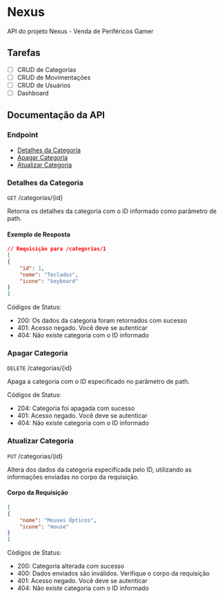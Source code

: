 # Nexus

API do projeto Nexus - Venda de Periféricos Gamer

## Tarefas

- [ ] CRUD de Categorias
- [ ] CRUD de Movimentações
- [ ] CRUD de Usuários
- [ ] Dashboard

## Documentação da API

### Endpoint
- [Detalhes da Categoria](#detalhes-da-categoria)
- [Apagar Categoria](#apagar-categoria)
- [Atualizar Categoria](#atualizar-categoria)

### Detalhes da Categoria

`GET` /categorias/{id}

Retorna os detalhes da categoria com o ID informado como parâmetro de path.

#### Exemplo de Resposta

```json
// Requisição para /categorias/1
[
{
    "id": 1,
    "nome": "Teclados",
    "icone": "keyboard"
}
]
```
Códigos de Status:

- 200: Os dados da categoria foram retornados com sucesso
- 401: Acesso negado. Você deve se autenticar
- 404: Não existe categoria com o ID informado

### Apagar Categoria

`DELETE` /categorias/{id}

Apaga a categoria com o ID especificado no parâmetro de path.

Códigos de Status:

- 204: Categoria foi apagada com sucesso
- 401: Acesso negado. Você deve se autenticar
- 404: Não existe categoria com o ID informado

### Atualizar Categoria

`PUT` /categorias/{id}

Altera dos dados da categoria especificada pelo ID, utilizando as informações enviadas no corpo da requisição.

#### Corpo da Requisição

```json
[
{
    "nome": "Mouses Ópticos",
    "icone": "mouse"
}
]
```
Códigos de Status:

- 200: Categoria alterada com sucesso
- 400: Dados enviados são inválidos. Verifique o corpo da requisição
- 401: Acesso negado. Você deve se autenticar
- 404: Não existe categoria com o ID informado
